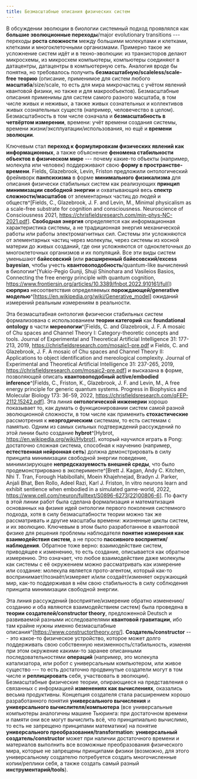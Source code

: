 ```yaml
---
title: Безмасштабные описания физических систем
---
```


В обсуждении эволюции в биологии системный подход проявлялся как
**большие эволюционные переходы**/major evolutionary transitions ---
переходы **роста сложности** между большими молекулами и клетками,
клетками и многоклеточными организмами. Примерно такое же усложнение
систем идёт и в техно-эволюции: из транзисторов делают микросхемы, из
микросхем компьютеры, компьютеры соединяют в датацентры, датацентры в
компьютерную сеть. Аналогия вроде бы понятна, но требовалось получить
**безмасштабную/scaleless/scale-free** **теорию** (описание, применимое
для систем любого **масштаба**/size/scale, то есть для мира микрочастиц
с учётом явлений квантовой физики, но также и для макрообъектов).
Безмасштабные описания применимы для систем самого разного масштаба, в
том числе живых и неживых, а также живых сознательных и коллективов
живых сознательных существ (например, человечество в целом).
Безмасштабность в том числе означала и **безмасштабность в четвёртом
измерении**, времени: учёт времени создания системы, времени
жизни/эксплуатации/использования, но ещё и **времени эволюции**.

Ключевым стал **переход к формулировкам физических явлений как
информационных**, а также объяснение **феномена стабильности объектов в
физическом мире** --- почему какие-то объекты (например, молекула или
человек) поддерживают свою **форму в пространстве-времени**. Fields,
Glazebrook, Levin, Friston предложили онтологический фреймворк
**панпсихизма** в форме **минимального физикализма** для описания
физически стабильных систем как реализующих **принцип минимизации
свободной энергии** и охватывающий весь **спектр сложности/масштабов**
от элементарных частиц до людей и обществ^[Fields, C.,
Glazebrook, J. F. and Levin, M., Minimal physicalism as a scale-free
substrate for cognition and consciousness. Neuroscience of Consciousness
2021,
<https://chrisfieldsresearch.com/min-phys-NC-2021.pdf>].
**Свободная энергия** определяется как информационная характеристика
системы, а не традиционная энергия механической работы или работы
электромагнитных сил. Системы эти усложняются от элементарных частиц
через молекулы, через системы из косной материи до живых созданий, где
они усложняются от одноклеточных до многоклеточных организмов и их
популяций. Все эти виды систем уменьшают **байесовский** (или
**расширенный байесовский/excess** **bayesian**, чтобы учесть
**квантовоподобность**/quantum-like вычислений в
биологии^[Yukio-Pegio Gunji, Shuji Shinohara and
Vasileios Basios, Connecting the free energy principle with quantum
cognition,
<https://www.frontiersin.org/articles/10.3389/fnbot.2022.910161/full>])
**сюрприз** несоответствия определяемых **порождающей/generative
моделью**^[<https://en.wikipedia.org/wiki/Generative_model>]
ожиданий измерений реальным измерениям в реальности.

Эта безмасштабная онтология физически стабильных систем формализована с
использованием **теории категорий** как **foundational** **ontology** в
части **мереологии**^[Fields, C. and Glazebrook, J. F. A
mosaic of Chu spaces and Channel Theory I: Category-theoretic concepts
and tools. Journal of Experimental and Theoretical Artificial
Intelligence 31: 177-213, 2019,
<https://chrisfieldsresearch.com/mosaic1-pre.pdf> и Fields, C. and
Glazebrook, J. F. A mosaic of Chu spaces and Channel Theory II:
Applications to object identification and mereological complexity.
Journal of Experimental and Theoretical Artificial Intelligence 31:
237-265, 2019,
<https://chrisfieldsresearch.com/mosaic2-pre.pdf>] и
высказана в форме, позволяющей описать **квантовоподобный
active/embodied inference**^[Fields, C., Friston, K.,
Glazebrook, J. F. and Levin, M., A free energy principle for generic
quantum systems. Progress in Biophysics and Molecular Biology 173:
36-59, 2022,
<https://chrisfieldsresearch.com/qFEP-2112.15242.pdf>].
Эта линия **онтологической инженерии** хорошо показывает то, как думать
о функционировании систем самой разной эволюционной сложности, в том
числе как применить **стохастические** рассмотрения к **неэргодическим**
системам, то есть системам с памятью. Одним из самых сильных
подтверждений рассуждений по этой линии было создание
**hybrot**^[Hybrot,
<https://en.wikipedia.org/wiki/Hybrot>], который научился
играть в Pong: достаточно сложная система, способная к научению
(например, **естественная нейронная сеть**) должна демонстрировать в
силу принципа минимизации свободной энергии поведение, минимизирующее
**непредсказуемость внешней среды**, что было продемонстрировано в
эксперименте^[Brett J. Kagan, Andy C. Kitchen, Nhi T.
Tran, Forough Habibollahi, Moein Khajehnejad, Bradyn J. Parker, Anjali
Bhat, Ben Rollo, Adeel Razi, Karl J. Friston, In vitro neurons learn and
exhibit sentience when embodied in a simulated game-world, 2022,
<https://www.cell.com/neuron/fulltext/S0896-6273(22)00806-6>].
По факту в этой линии работ была сделана формализация и математизация
основанных на физике идей онтологии первого поколения системного
подхода, хотя в силу безмасштабности теории можно так же рассматривать и
другие масштабы времени: жизненные циклы систем, и их эволюцию. Ключевым
в этом было разработанное в квантовой физике для решения проблемы
наблюдателя **понятие измерения как взаимодействия систем**, а не просто
**пассивного восприятия/наблюдения**. Обратное тоже верно:
взаимодействие систем, приводящее к изменению, то есть создание,
описывается как обратное измерению. Это означает, что любое
взаимодействие даже молекулы как системы с её окружением можно
рассматривать как измерение или создание: молекула является
прото-агентом, который как-то воспринимает/познаёт/измеряет и/или
создаёт/изменяет окружающий мир, как-то поддерживая в нём свою
стабильность в силу соблюдения принципа минимизации свободной энергии.

Эта линия рассуждений (восприятие/измерение обратно изменению/созданию и
оба являются взаимодействием систем) была проведена в **теории
создателей/constructor theory**, предложенной Deutsch и развиваемой
разными исследователями **квантовой гравитации**, ибо там крайне нужны
именно безмасштабные
описания^[<https://www.constructortheory.org/>].
**Создатель/сonstructor** --- это какое-то физическое устройство,
которое может долго поддерживать свою собственную
неизменность/стабильность, изменяя при этом окружение какими-то заранее
описанными последовательностями **операций** (например, это молекула
катализатора, или робот с универсальным компьютером, или живое
существо --- то есть достаточно продвинутые создатели могут в том числе
и **реплицировать** себя, участвовать в эволюции). Безмасштабные
физические теории, опирающиеся на представления о связанных с
информацией **изменениях как вычислениях**, оказались весьма
продуктивны. Концепция создателя стала расширением хорошо разработанного
понятия **универсального вычисления** и **универсального
вычислителя/компьютера** (все универсальные компьютеры аналогичны машине
Тьюринга: при достаточном времени и памяти они все могут вычислить всё,
что принципиально вычислимо, то есть не запрещено принципами математики)
на понятие **универсального преобразования/transformation**:
**универсальный создатель/constructor** может при наличии достаточного
времени и материалов выполнить все возможные преобразования физического
мира, которые не запрещены принципами физики (возможно, для этого
универсальному создателю потребуется создать многочисленные
копии/реплики себя, а также создать самый разный
**инструментарий/tools**).
